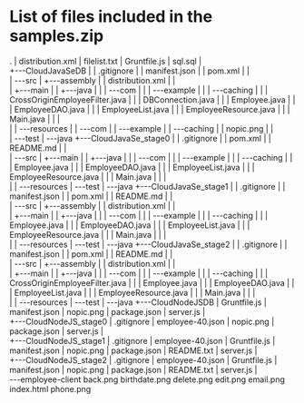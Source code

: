 # List of files included in the samples.zip
.
|   distribution.xml
|   filelist.txt
|   Gruntfile.js
|   sql.sql
|   
+---CloudJavaSeDB
|   |   .gitignore
|   |   manifest.json
|   |   pom.xml
|   |   
|   \---src
|       +---assembly
|       |       distribution.xml
|       |       
|       +---main
|       |   +---java
|       |   |   \---com
|       |   |       \---example
|       |   |           \---caching
|       |   |                   CrossOriginEmployeeFilter.java
|       |   |                   DBConnection.java
|       |   |                   Employee.java
|       |   |                   EmployeeDAO.java
|       |   |                   EmployeeList.java
|       |   |                   EmployeeResource.java
|       |   |                   Main.java
|       |   |                   
|       |   \---resources
|       |       \---com
|       |           \---example
|       |               \---caching
|       |                       nopic.png
|       |                       
|       \---test
|           \---java
+---CloudJavaSe_stage0
|   |   .gitignore
|   |   pom.xml
|   |   README.md
|   |   
|   \---src
|       +---main
|       |   +---java
|       |   |   \---com
|       |   |       \---example
|       |   |           \---caching
|       |   |                   Employee.java
|       |   |                   EmployeeDAO.java
|       |   |                   EmployeeList.java
|       |   |                   EmployeeResource.java
|       |   |                   Main.java
|       |   |                   
|       |   \---resources
|       \---test
|           \---java
+---CloudJavaSe_stage1
|   |   .gitignore
|   |   manifest.json
|   |   pom.xml
|   |   README.md
|   |   
|   \---src
|       +---assembly
|       |       distribution.xml
|       |       
|       +---main
|       |   +---java
|       |   |   \---com
|       |   |       \---example
|       |   |           \---caching
|       |   |                   Employee.java
|       |   |                   EmployeeDAO.java
|       |   |                   EmployeeList.java
|       |   |                   EmployeeResource.java
|       |   |                   Main.java
|       |   |                   
|       |   \---resources
|       \---test
|           \---java
+---CloudJavaSe_stage2
|   |   .gitignore
|   |   manifest.json
|   |   pom.xml
|   |   README.md
|   |   
|   \---src
|       +---assembly
|       |       distribution.xml
|       |       
|       +---main
|       |   +---java
|       |   |   \---com
|       |   |       \---example
|       |   |           \---caching
|       |   |                   CrossOriginEmployeeFilter.java
|       |   |                   Employee.java
|       |   |                   EmployeeDAO.java
|       |   |                   EmployeeList.java
|       |   |                   EmployeeResource.java
|       |   |                   Main.java
|       |   |                   
|       |   \---resources
|       \---test
|           \---java
+---CloudNodeJSDB
|       Gruntfile.js
|       manifest.json
|       nopic.png
|       package.json
|       server.js
|       
+---CloudNodeJS_stage0
|       .gitignore
|       employee-40.json
|       nopic.png
|       package.json
|       server.js
|       
+---CloudNodeJS_stage1
|       .gitignore
|       employee-40.json
|       Gruntfile.js
|       manifest.json
|       nopic.png
|       package.json
|       README.txt
|       server.js
|       
+---CloudNodeJS_stage2
|       .gitignore
|       employee-40.json
|       Gruntfile.js
|       manifest.json
|       nopic.png
|       package.json
|       README.txt
|       server.js
|       
\---employee-client
        back.png
        birthdate.png
        delete.png
        edit.png
        email.png
        index.html
        phone.png
        
